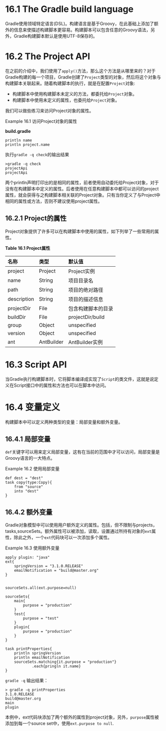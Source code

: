# 16.1 The Gradle build language

Gradle使用领域特定语言\(DSL\)。构建语言是基于Groovy，在此基础上添加了额外的信息来使描述构建脚本更容易。构建脚本可以包含任意的Groovy语法，另外，Gradle构建脚本默认是使用UTF-8保存的。

# 16.2 The Project API

在之前的介绍中，我们使用了`apply()`方法，那么这个方法是从哪里来的？对于Gradle构建的每一个项目，Gradle创建了`Project`类型的对象，然后将这个对象与构建脚本关联起来。随着构建脚本的执行，就是在配置`Project`对象:

* 构建脚本中使用构建脚本未定义的方法，都委托给`Project`对象。
* 构建脚本中使用未定义的属性，也委托给`Project`对象。

我们可以做些练习来访问Project对象的属性。

Example 16.1 访问Project对象的属性

**build.gradle**

```
println name
println project.name
```

执行`gradle -q check`的输出结果

```
>gradle -q check
projectApi
projectApi
```

两个println声明打印出的是相同的属性，前者使用自动委托给Project对象，对于没有在构建脚本中定义的属性。后者使用在任意构建脚本中都可以访问的project属性，就会获得与之构建脚本相关联的Project对象。只有当你定义了与Project中相同的属性或方法，否则不建议使用project属性。

## 16.2.1 Project的属性

Project对象提供了许多可以在构建脚本中使用的属性，如下列举了一些常用的属性。

**Table 16.1 Project属性**

| 名称 | 类型 | 默认值 |
| :--- | :--- | :--- |
| project | Project | Project实例 |
| name | String | 项目目录名 |
| path | String | 项目的绝对路径 |
| description | String | 项目的描述信息 |
| projectDir | File | 包含构建脚本的目录 |
| buildDir | File | projectDir\/build |
| group | Object | unspecified |
| version | Object | unspecified |
| ant | AntBuilder | AntBuilder实例 |

# 16.3 Script API

当Gradle执行构建脚本时，它将脚本编译成实现了`Script`的类文件，这就是说定义在Script接口中的属性和方法也可以在脚本中访问。

# 16.4 变量定义

构建脚本中可以定义两种类型的变量：局部变量和额外变量。

## 16.4.1 局部变量
`def`关键字可以用来定义局部变量，这有在当前的范围中才可以访问，局部变量是Groovy语言的一大特点。

Example 16.2 使用局部变量
```
def dest = "dest"
task copy(type:Copy){
    from "source"
    into "dest"
}
```
##  16.4.2 额外变量

Gradle对象模型中可以使用用户额外定义的属性。包括，但不限制与projects，tasks,sourceSets。额外属性可以被添加，读取，设置通过所持有对象的`ext`属性，除此之外，一个`ext`代码块可以一次添加多个属性。

Example 16.3 使用额外变量
```
apply plugin: "java"
ext{
    springVersion = "3.1.0.RELEASE"
    emailNotification = "build@master.org"
}


sourceSets.all(ext.purpose=null)

sourceSets{
    main{
        purpose = "production"
    }
    test{
        purpose = "test"    
    }
    plugin{
        purpose = "production"
    }
}

task printProperties{
    println springVersion
    println emailNotification
    sourceSets.matching{it.purpose = "production"}
            .each{pringln it.name}
}
```

`gradle -q` 输出结果：
```
> gradle -q printProperties
3.1.0.RELEASE
build@master.org
main
plugin
```
本例中，ext代码块添加了两个额外的属性到project对象，另外，`purpose`属性被添加到每一个source set中，使用`ext.purpose to null`. 


















